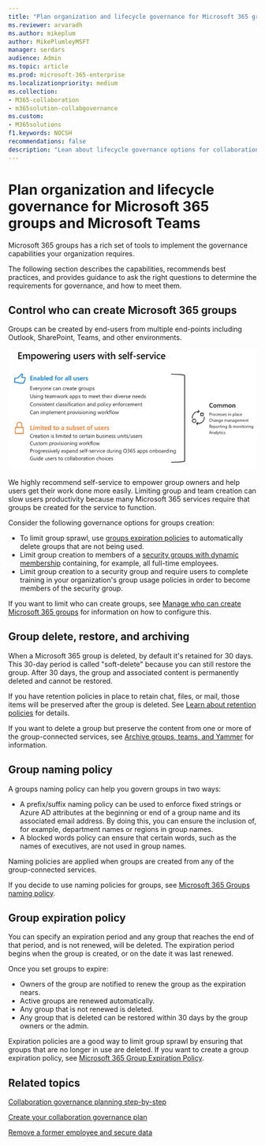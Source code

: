 ```yaml
---
title: "Plan organization and lifecycle governance for Microsoft 365 groups and Microsoft Teams"
ms.reviewer: arvaradh
ms.author: mikeplum
author: MikePlumleyMSFT
manager: serdars
audience: Admin
ms.topic: article
ms.prod: microsoft-365-enterprise
ms.localizationpriority: medium
ms.collection: 
- M365-collaboration
- m365solution-collabgovernance
ms.custom: 
- M365solutions
f1.keywords: NOCSH
recommendations: false
description: "Lean about lifecycle governance options for collaboration tools in Microsoft 365"
---
```


# Plan organization and lifecycle governance for Microsoft 365 groups and Microsoft Teams

Microsoft 365 groups has a rich set of tools to implement the governance capabilities your organization requires. 

The following section describes the capabilities, recommends best practices, and provides guidance to ask the right questions to determine the requirements for governance, and how to meet them.

## Control who can create Microsoft 365 groups

Groups can be created by end-users from multiple end-points including Outlook, SharePoint, Teams, and other environments.

![image desc.](../media/04.png)

We highly recommend self-service to empower group owners and help users get their work done more easily. Limiting group and team creation can slow users productivity because many Microsoft 365 services require that groups be created for the service to function.

Consider the following governance options for groups creation:

- To limit group sprawl, use [groups expiration policies](microsoft-365-groups-expiration-policy.md) to automatically delete groups that are not being used.
- Limit group creation to members of a [security groups with dynamic membership](/azure/active-directory/users-groups-roles/groups-create-rule) containing, for example, all full-time employees.
- Limit group creation to a security group and require users to complete training in your organization's group usage policies in order to become members of the security group.

If you want to limit who can create groups, see [Manage who can create Microsoft 365 groups](manage-creation-of-groups.md) for information on how to configure this.

## Group delete, restore, and archiving

When a Microsoft 365 group is deleted, by default it's retained for 30 days. This 30-day period is called "soft-delete" because you can still restore the group. After 30 days, the group and associated content is permanently deleted and cannot be restored.

If you have retention policies in place to retain chat, files, or mail, those items will be preserved after the group is deleted. See [Learn about retention policies](../compliance/retention.md) for details.

If you want to delete a group but preserve the content from one or more of the group-connected services, see [Archive groups, teams, and Yammer](end-life-cycle-groups-teams-sites-yammer.md) for information.

## Group naming policy

A groups naming policy can help you govern groups in two ways:

- A prefix/suffix naming policy can be used to enforce fixed strings or Azure AD attributes at the beginning or end of a group name and its associated email address. By doing this, you can ensure the inclusion of, for example, department names or regions in group names.
- A blocked words policy can ensure that certain words, such as the names of executives, are not used in group names.

Naming policies are applied when groups are created from any of the group-connected services.

If you decide to use naming policies for groups, see [Microsoft 365 Groups naming policy](groups-naming-policy.md).

## Group expiration policy

You can specify an expiration period and any group that reaches the end of that period, and is not renewed, will be deleted. The expiration period begins when the group is created, or on the date it was last renewed.

Once you set groups to expire:
- Owners of the group are notified to renew the group as the expiration nears.
- Active groups are renewed automatically.
- Any group that is not renewed is deleted.
- Any group that is deleted can be restored within 30 days by the group owners or the admin.

Expiration policies are a good way to limit group sprawl by ensuring that groups that are no longer in use are deleted. If you want to create a group expiration policy, see [Microsoft 365 Group Expiration Policy](microsoft-365-groups-expiration-policy.md).

## Related topics

[Collaboration governance planning step-by-step](collaboration-governance-overview.md#collaboration-governance-planning-step-by-step)

[Create your collaboration governance plan](collaboration-governance-first.md)

[Remove a former employee and secure data](/microsoft-365/admin/add-users/remove-former-employee)
